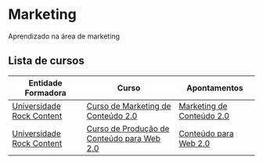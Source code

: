# Marketing
Aprendizado na área de marketing

## Lista de cursos
| Entidade Formadora | Curso | Apontamentos |
| ----- | ----- | ----- |
|[Universidade Rock Content] | [Curso de Marketing de Conteúdo 2.0] | [Marketing de Conteúdo 2.0] |
|[Universidade Rock Content] | [Curso de Produção de Conteúdo para Web 2.0] | [Conteúdo para Web 2.0] |



[Universidade Rock Content]:https://universidade.rockcontent.com/

[Curso de Marketing de Conteúdo 2.0]:https://universidade.rockcontent.com/cursos/marketing-de-conteudo/
[Marketing de Conteúdo 2.0]:./Marketing%20de%20Conteudo%202.0

[Curso de Produção de Conteúdo para Web 2.0]:https://universidade.rockcontent.com/cursos/producao-de-conteudo-para-web/
[Conteúdo para Web 2.0]:./Produção%20de%20Conteúdo%20para%20Web%202.0
 

